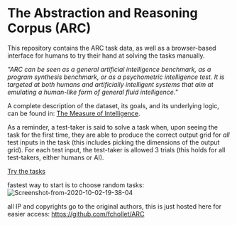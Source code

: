 # The Abstraction and Reasoning Corpus (ARC)

This repository contains the ARC task data, as well as a browser-based interface for humans to try their hand at solving the tasks manually.

*"ARC can be seen as a general artificial intelligence benchmark, as a program synthesis benchmark, or as a psychometric intelligence test. It is targeted at both humans and artificially intelligent systems that aim at emulating a human-like form of general fluid intelligence."*

A complete description of the dataset, its goals, and its underlying logic, can be found in: [The Measure of Intelligence](https://arxiv.org/abs/1911.01547).

As a reminder, a test-taker is said to solve a task when, upon seeing the task for the first time, they are able to produce the correct output grid for *all* test inputs in the task (this includes picking the dimensions of the output grid). For each test input, the test-taker is allowed 3 trials (this holds for all test-takers, either humans or AI).

[Try the tasks ](./apps/testing_interface.html)

fastest way to start is to choose random tasks:
<img src="https://i.ibb.co/xsTpMM8/Screenshot-from-2020-10-02-19-38-04.png" alt="Screenshot-from-2020-10-02-19-38-04" border="0">


all IP and copyrights go to the original authors, this is just hosted here for easier access: https://github.com/fchollet/ARC
